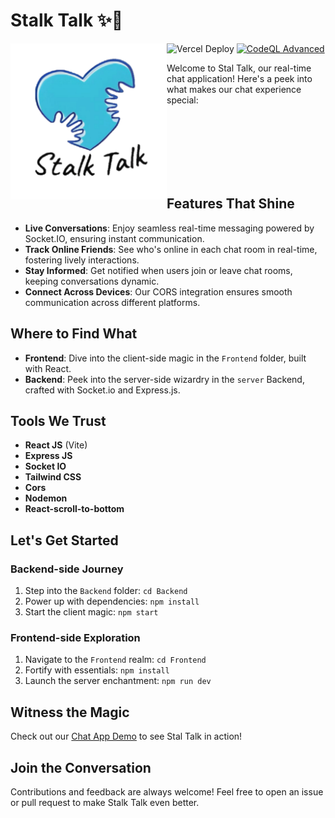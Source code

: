 # Stalk Talk ✨💬

<img src="https://github.com/Ashish-CodeJourney/Stalk-Talk/blob/master/Frontend/src/assets/logo.png?raw=true" alt="Stal Talk Logo" width="250" height="250" align="left">

![Vercel Deploy](https://deploy-badge.vercel.app/vercel/stalktalk?style=plastic&name=Frontend)
[![CodeQL Advanced](https://github.com/Ashish-CodeJourney/Stalk-Talk/actions/workflows/codeql.yml/badge.svg)](https://github.com/Ashish-CodeJourney/Stalk-Talk/actions/workflows/codeql.yml)

Welcome to Stal Talk, our real-time chat application! Here's a peek into what makes our chat experience special:

<br><br><br><br><br><br>

## Features That Shine

- **Live Conversations**: Enjoy seamless real-time messaging powered by Socket.IO, ensuring instant communication.
- **Track Online Friends**: See who's online in each chat room in real-time, fostering lively interactions.
- **Stay Informed**: Get notified when users join or leave chat rooms, keeping conversations dynamic.
- **Connect Across Devices**: Our CORS integration ensures smooth communication across different platforms.

## Where to Find What

- **Frontend**: Dive into the client-side magic in the `Frontend` folder, built with React.
- **Backend**: Peek into the server-side wizardry in the `server` Backend, crafted with Socket.io and Express.js.

## Tools We Trust

- **React JS** (Vite)
- **Express JS**
- **Socket IO**
- **Tailwind CSS**
- **Cors**
- **Nodemon**
- **React-scroll-to-bottom**

## Let's Get Started

### Backend-side Journey

1. Step into the `Backend` folder: `cd Backend`
2. Power up with dependencies: `npm install`
3. Start the client magic: `npm start`

### Frontend-side Exploration

1. Navigate to the `Frontend` realm: `cd Frontend`
2. Fortify with essentials: `npm install`
3. Launch the server enchantment: `npm run dev`

## Witness the Magic

Check out our [Chat App Demo](https://stalktalk.vercel.app/) to see Stal Talk in action!

## Join the Conversation

Contributions and feedback are always welcome! Feel free to open an issue or pull request to make Stalk Talk even better.

